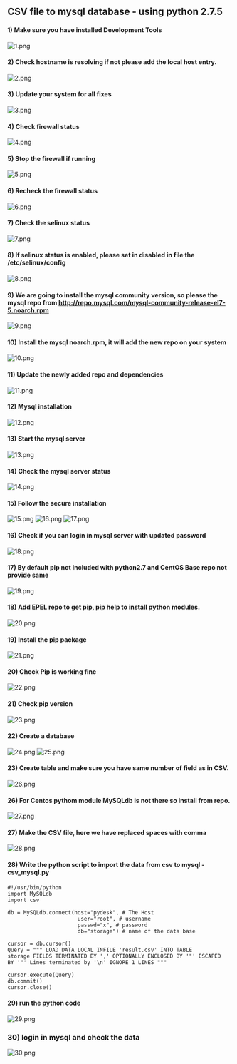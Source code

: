 ## CSV file to mysql database - using python 2.7.5
#### 1) Make sure you have installed Development Tools
![1.png](1.png?raw=true "Title")

#### 2) Check hostname is resolving if not please add the local host entry.
![2.png](2.png?raw=true "Title")

#### 3) Update your system for all fixes
![3.png](3.png?raw=true "Title")

#### 4) Check firewall status
![4.png](4.png?raw=true "Title")

#### 5) Stop the firewall if running
![5.png](5.png?raw=true "Title")

#### 6) Recheck the firewall status
![6.png](6.png?raw=true "Title")

#### 7) Check the selinux status
![7.png](7.png?raw=true "Title")

#### 8) If selinux status is enabled, please set in disabled in file the /etc/selinux/config
![8.png](8.png?raw=true "Title")

#### 9) We are going to install the mysql community version, so please the mysql repo from http://repo.mysql.com/mysql-community-release-el7-5.noarch.rpm
![9.png](9.png?raw=true "Title")

#### 10) Install the mysql noarch.rpm, it will add the new repo on your system
![10.png](10.png?raw=true "Title")

#### 11) Update the newly added repo and dependencies
![11.png](11.png?raw=true "Title")

#### 12) Mysql installation
![12.png](12.png?raw=true "Title")

#### 13) Start the mysql server
![13.png](13.png?raw=true "Title")

#### 14) Check the mysql server status
![14.png](14.png?raw=true "Title")

#### 15) Follow the secure installation
![15.png](15.png?raw=true "Title")
![16.png](16.png?raw=true "Title")
![17.png](17.png?raw=true "Title")

#### 16) Check if you can login in mysql server with updated password
![18.png](18.png?raw=true "Title")

#### 17) By default pip not included with python2.7 and CentOS Base repo not provide same
![19.png](19.png?raw=true "Title")

#### 18) Add EPEL repo to get pip, pip help to install python modules.
![20.png](20.png?raw=true "Title")

#### 19) Install the pip package
![21.png](21.png?raw=true "Title")

#### 20) Check Pip is working fine
![22.png](22.png?raw=true "Title")

#### 21) Check pip version 
![23.png](23.png?raw=true "Title")

#### 22) Create a database
![24.png](24.png?raw=true "Title")
![25.png](25.png?raw=true "Title")

#### 23) Create table and make sure you have same number of field as in  CSV.
![26.png](26.png?raw=true "Title")

#### 26) For Centos pythom module MySQLdb is not there so install from repo.
![27.png](27.png?raw=true "Title")

#### 27) Make the CSV file, here we have replaced spaces with comma
![28.png](28.png?raw=true "Title")

#### 28) Write the python script to import the data from csv to mysql - csv_mysql.py
    #!/usr/bin/python
    import MySQLdb
    import csv

    db = MySQLdb.connect(host="pydesk", # The Host
                          user="root", # username
                          passwd="x", # password
                          db="storage") # name of the data base

    cursor = db.cursor()
    Query = """ LOAD DATA LOCAL INFILE 'result.csv' INTO TABLE
    storage FIELDS TERMINATED BY ',' OPTIONALLY ENCLOSED BY '"' ESCAPED
    BY '"' Lines terminated by '\n' IGNORE 1 LINES """

    cursor.execute(Query)
    db.commit()
    cursor.close()

#### 29) run the python code
![29.png](29.png?raw=true "Title")

### 30) login in mysql and check the data
![30.png](30.png?raw=true "Title")
